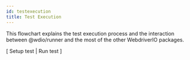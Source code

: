 ```yaml
---
id: testexecution
title: Test Execution
---
```

This flowchart explains the test execution process and the interaction between @wdio/runner and the most of the other WebdriverIO packages.
<div>
    <div class="flowcharttogglemenu">
        <span>[</span>
        <a class="flowcharttogglelink" onclick="createFlowChart(setupTest)">Setup test</a>
        <span>|</span>
        <a class="flowcharttogglelink" onclick="createFlowChart(runTest)">Run test</a>
        <span>]</span>
    </div>
    <div id="flowChartGraphDiv" style="color: blue; margin-left: auto; margin-right: auto; padding-left: auto; padding-right: auto; text-align: center;"></div>
</div>

<script src="https://unpkg.com/mermaid@8.3.1/dist/mermaid.min.js"></script>
<script src="/js/flowchart.js"></script>
<script>
    var setupTest = `
    graph TD
        START("@wdio/runner:index called from<br>child process via a run message.")-->
        EXECUTERUN["Execute @wdio/runner:index run())."]-->
        PARSECONFIG["Parse config file using an instance of<br>@wdio/config/lib/ConfigParser<br>method.<br>Add to @wdio/runner:index"]-->
        MERGECLIARGS[Merge CLI args and host<br>port changes into config]-->
        SETUPREPORTER["Initialise BaseReporter object which creates a new<br>@wdio/runner reporter instance.All reporters listed<br>in the wdio.conf.js reporters property are initialised."]-->
        INITTESTFRAMEWORK["Test framework from the wdio.conf. js property is<br>initialised usingthe @wdio/utils initialisePlugin method.<br>Supported frameworks are @wdio/mocha-framework,<br>@wdio/cucumber-framework and @wdio/jasmine-framework."]-->
        INITSERVICES["Initialise services"]-->
        RUNEFORESESSIONHOOK[Run wdio.conf.js beforeSession hook.]-->
        INITSESSION[Initialise session TODO DESCRIBE how the webdriver is created and so on, store in browser global variable.]-->
        SYNC['ENTER SYNC UTILS WEBDRIVERIO WEBDRIVERIO CODE HERE ]-->
        SETWATCHMODEFLAG["Set watch mode flag"]-->
        TESTINITCOMPLETE(Test initialization complete)
    `;
    var runTest = `
    graph TD
        INITCOMPLETE[Initialisation successful, send runner:start message to reporter.]-->
        MESSAGECHILDPROCESS[report sessionId and target connection information to worker]-->
        KICKOFFTESTS["Kick off tests in framework by calling the framework's run<br>method, e.g. @wdio/mocha-framework:index run()."]-->
        WAITFORTESTTOFINISH[Wait for test to finish. If watch mode keep session open.]-->
        SENDRESULTS[Send results to reporter instance.]-->
        KILLWORKERSESSION[Kill worker session.]-->
        END(END)
    `;
    (function(){
        createFlowChart(setupTest);
    })();
</script>